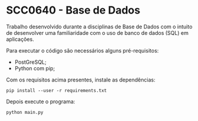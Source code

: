 # SCC0640 - Base de Dados

Trabalho desenvolvido durante a disciplinas de Base de Dados com o intuito de desenvolver uma familiaridade com o uso de banco de dados (SQL) em aplicações.

Para executar o código são necessários alguns pré-requisitos:
- PostGreSQL;
- Python com pip;

Com os requisitos acima presentes, instale as dependências:

```shell
pip install --user -r requirements.txt
```
Depois execute o programa:

```shell
python main.py
```
